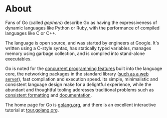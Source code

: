 # About

Fans of Go (called *gophers*) describe Go as having the expressiveness of dynamic languages like Python or Ruby, with the performance of compiled languages like C or C++.

The language is open source, and was started by engineers at Google.
It's written using a C-style syntax, has statically typed variables, manages memory using garbage collection, and is compiled into stand-alone executables.

Go is noted for the [concurrent programming features](https://golang.org/doc/effective_go.html#concurrency) built into the language core, the networking packages in the standard library ([such as a web server](https://pkg.go.dev/net/http)), fast compilation and execution speed.
Its simple, minimalistic and consistent language design make for a delightful experience, while the abundant and thoughtful tooling addresses traditional problems such as [consistent formatting](https://pkg.go.dev/cmd/gofmt?utm_source=godoc) and [documentation](https://pkg.go.dev/golang.org/x/tools/cmd/godoc?utm_source=godoc).

The home page for Go is [golang.org](https://golang.org/), and there is an excellent interactive tutorial at [tour.golang.org](https://tour.golang.org/).
